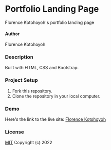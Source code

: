 # Portfolio Landing Page #
Florence Kotohoyoh's portfolio landing page
#### Author ####
Florence Kotohoyoh
### Description ###
Built with HTML, CSS and Bootstrap.
### Project Setup ###
1. Fork this repository.
2. Clone the repository in your local computer.
### Demo ###
Here's the link to the live site:
[Florence Kotohoyoh](Flokots.github.io/portfolio-landing-page)
### License ###
[MIT](https://choosealicense.com/licenses/mit) 
Copyright (c) 2022
